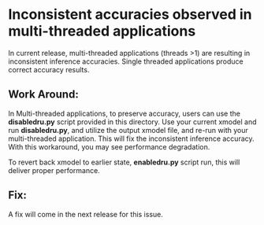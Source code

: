 # Inconsistent accuracies observed in multi-threaded applications 

In current release, multi-threaded applications (threads >1) are resulting in inconsistent inference accuracies. Single threaded applications produce correct accuracy results. 

## Work Around:
In Multi-threaded applications, to preserve accuracy, users can use the **disabledru.py** script provided in this directory. Use your current xmodel and run **disabledru.py**, and utilize the output xmodel file, and re-run with your multi-threaded application. This will fix the inconsistent inference accuracy. With this workaround, you may see performance degradation. 

To revert back xmodel to earlier state, **enabledru.py** script run, this will deliver proper performance. 

## Fix:
A fix will come in the next release for this issue. 
